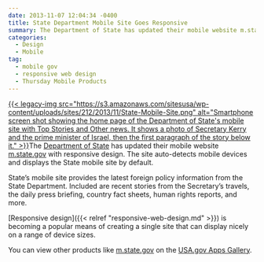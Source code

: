 ```yaml
---
date: 2013-11-07 12:04:34 -0400
title: State Department Mobile Site Goes Responsive
summary: The Department of State has updated their mobile website m.state.gov
categories:
  - Design
  - Mobile
tag:
  - mobile gov
  - responsive web design
  - Thursday Mobile Products
---
```


[{{< legacy-img src="https://s3.amazonaws.com/sitesusa/wp-content/uploads/sites/212/2013/11/State-Mobile-Site.png" alt="Smartphone screen shot showing the home page of the Department of State's mobile site with Top Stories and Other news. It shows a photo of Secretary Kerry and the prime minister of Israel, then the first paragraph of the story below it." >}}](https://s3.amazonaws.com/sitesusa/wp-content/uploads/sites/212/2013/11/State-Mobile-Site.png)The [Department of State](http://www.state.gov/) has updated their mobile website [m.state.gov](http://m.state.gov) with responsive design.  The site auto-detects mobile devices and displays the State mobile site by default.

State&#8217;s mobile site provides the latest foreign policy information from the State Department. Included are recent stories from the Secretary’s travels, the daily press briefing, country fact sheets, human rights reports, and more.

[Responsive design]({{< relref "responsive-web-design.md" >}}) is becoming a popular means of creating a single site that can display nicely on a range of device sizes.

You can view other products like [m.state.gov](http://m.state.gov/) on the [USA.gov Apps Gallery](http://apps.usa.gov/).